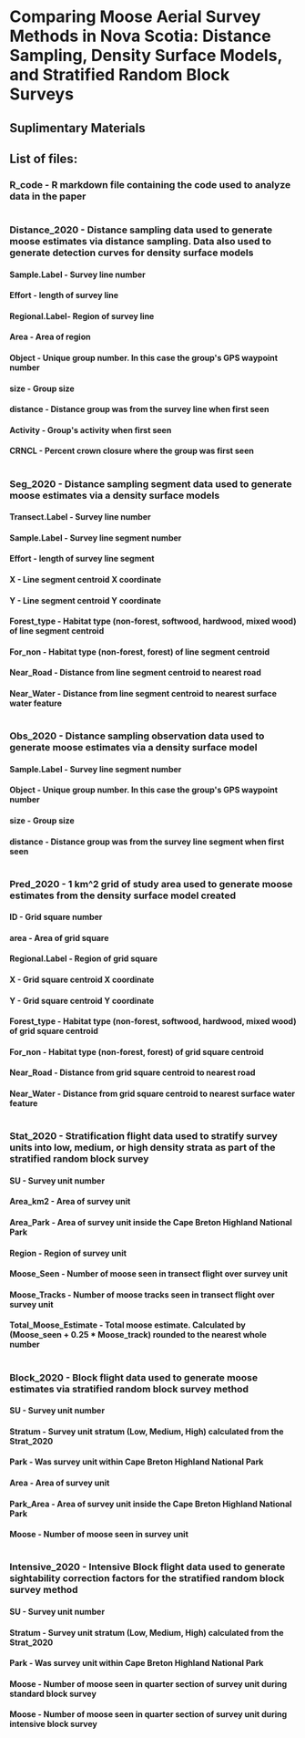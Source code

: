 # Comparing Moose Aerial Survey Methods in Nova Scotia: Distance Sampling, Density Surface Models, and Stratified Random Block Surveys
## Suplimentary Materials
## List of files:
### R_code - R markdown file containing the code used to analyze data in the paper
#
### Distance_2020 - Distance sampling data used to generate moose estimates via distance sampling. Data also used to generate detection curves for density surface models
#### Sample.Label - Survey line number
#### Effort - length of survey line
#### Regional.Label- Region of survey line
#### Area - Area of region
#### Object - Unique group number. In this case the group's GPS waypoint number
#### size - Group size
#### distance - Distance group was from the survey line when first seen
#### Activity - Group's activity when first seen
#### CRNCL - Percent crown closure where the group was first seen
#
### Seg_2020 - Distance sampling segment data used to generate moose estimates via a density surface models
#### Transect.Label - Survey line number
#### Sample.Label - Survey line segment number
#### Effort - length of survey line segment
#### X - Line segment centroid X coordinate 
#### Y - Line segment centroid Y coordinate 
#### Forest_type - Habitat type (non-forest, softwood, hardwood, mixed wood) of line segment centroid 
#### For_non - Habitat type (non-forest, forest) of line segment centroid 
#### Near_Road - Distance from line segment centroid to nearest road
#### Near_Water - Distance from line segment centroid to nearest surface water feature
#
### Obs_2020 - Distance sampling observation data used to generate moose estimates via a density surface model
#### Sample.Label - Survey line segment number
#### Object - Unique group number. In this case the group's GPS waypoint number
#### size - Group size
#### distance - Distance group was from the survey line segment when first seen
#
### Pred_2020 - 1 km^2 grid of study area used to generate moose estimates from the density surface model created
#### ID - Grid square number
#### area - Area of grid square
#### Regional.Label - Region of grid square
#### X - Grid square centroid X coordinate 
#### Y - Grid square centroid Y coordinate 
#### Forest_type - Habitat type (non-forest, softwood, hardwood, mixed wood) of grid square centroid
#### For_non - Habitat type (non-forest, forest) of grid square centroid
#### Near_Road - Distance from  grid square centroid to nearest road
#### Near_Water - Distance from grid square centroid to nearest surface water feature
#
### Stat_2020 - Stratification flight data used to stratify survey units into low, medium, or high density strata as part of the stratified random block survey
#### SU - Survey unit number
#### Area_km2 - Area of survey unit
#### Area_Park - Area of survey unit inside the Cape Breton Highland National Park
#### Region - Region of survey unit
#### Moose_Seen - Number of moose seen in transect flight over survey unit
#### Moose_Tracks - Number of moose tracks seen in transect flight over survey unit
#### Total_Moose_Estimate - Total moose estimate. Calculated by (Moose_seen + 0.25 * Moose_track) rounded to the nearest whole number
#
### Block_2020 - Block flight data used to generate moose estimates via stratified random block survey method
#### SU - Survey unit number
#### Stratum - Survey unit stratum (Low, Medium, High) calculated from the Strat_2020
#### Park - Was survey unit within Cape Breton Highland National Park
#### Area - Area of survey unit
#### Park_Area - Area of survey unit inside the Cape Breton Highland National Park
#### Moose - Number of moose seen in survey unit
#
### Intensive_2020 - Intensive Block flight data used to generate sightability correction factors for the stratified random block survey method
#### SU - Survey unit number
#### Stratum - Survey unit stratum (Low, Medium, High) calculated from the Strat_2020
#### Park - Was survey unit within Cape Breton Highland National Park
#### Moose - Number of moose seen in quarter section of survey unit during standard block survey
#### Moose - Number of moose seen in quarter section of survey unit during intensive block survey
